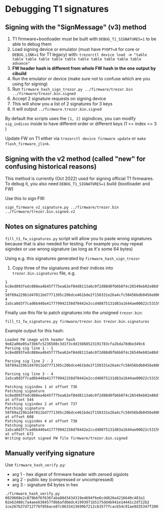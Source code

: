 # Debugging T1 signatures

## Signing with the "SignMessage" (v3) method
1. T1 firmware+bootloader must be built with `DEBUG_T1_SIGNATURES=1` to be able to debug them
1. Load signing device or emulator (must have `PYOPT=0` for core or `DEBUG_LINK=1`
   for T1 legacy) with:
   `trezorctl device load -m "table table table table table table table table table table table advance"`
1. **FW header hash is different from whole FW hash in the one output by cibuild**
1. Run the emulator or device (make sure not to confuse which are you using for signing)
1. Run `firmware_hash_sign_trezor.py ../firmware/trezor.bin ../firmware/trezor.bin.signed`
1. Accept 2 signature requests on signing device
1. This will show you a list of 2 signatures for 3 keys
1. It will output `../firmware.trezor.bin.signed`

By default the scripts uses the `[1, 2]` sigindices, you can modify `sig_indices`
inside to have different order or different keys (1 <= index <= 3 )

Update FW on T1 either via `trezorctl device firmware update` or
`make flash_firmware_jlink`.

## Signing with the v2 method (called "new" for confusing historical reasons)

This method is currently (Oct 2022) used for signing official T1 firmwares.
To debug it, you also need `DEBUG_T1_SIGNATURES=1` build (bootloader and FW)

Use this to sign FW:

    sign_firmware_v2_signature.py ../firmware/trezor.bin ../firmware/trezor.bin.signed.v2

## Notes on signatures patching

`fill_t1_fw_signatures.py` script will allow you to paste wrong signatures
because that is also needed for testing. For example you may repeat
sigindex or use wrong signature (as long as it's some 64 bytes)

Using e.g. this signatures generated by `firmware_hash_sign_trezor`
1. Copy three of the signatures and their indices into `trezor.bin.signatures` file, e.g.
```
1 bc8ed893fedc088ea4b45f775ea62ef84d8113a6c0f2d88d0fb6b8f4c26549eb02e88dffa3c06517729ce5b41da3678d88ac4a7ce3b0ad05a1ee0507f7165dd3
2 58f89a229b1d47011bd7771395c20bdce461bde2f150331e26a4cfc58456bdb0456e886f1d558b47f80982ec80dff941028fb4b1ef05e79fa32b6298dbf0bc5f
4 2a5ca0d3f7cad6b440a417779942158d70442e2ccd48875131d83a1644ae00022c531590a605d2ad415d778afda8b8118b47e4c47442014be64e90fa09b3a4ab
```

Finally use this file to patch signatures into the unsigned `trezor.bin`:

    fill_t1_fw_signatures.py firmware/trezor.bin trezor.bin.signatures

Example output for this hash:

```
Loaded FW image with header hash 9e82a06e05a73b6fc5236508c3d1f3cdd15868523191783cfa2bda78d6e349c6
Parsing sig line 1 - 1 bc8ed893fedc088ea4b45f775ea62ef84d8113a6c0f2d88d0fb6b8f4c26549eb02e88dffa3c06517729ce5b41da3678d88ac4a7ce3b0ad05a1ee0507f7165dd3

Parsing sig line 2 - 2 58f89a229b1d47011bd7771395c20bdce461bde2f150331e26a4cfc58456bdb0456e886f1d558b47f80982ec80dff941028fb4b1ef05e79fa32b6298dbf0bc5f

Parsing sig line 3 - 4 2a5ca0d3f7cad6b440a417779942158d70442e2ccd48875131d83a1644ae00022c531590a605d2ad415d778afda8b8118b47e4c47442014be64e90fa09b3a4ab

Patching sigindex 1 at offset 736
Patching signature bc8ed893fedc088ea4b45f775ea62ef84d8113a6c0f2d88d0fb6b8f4c26549eb02e88dffa3c06517729ce5b41da3678d88ac4a7ce3b0ad05a1ee0507f7165dd3 at offset 544
Patching sigindex 2 at offset 737
Patching signature 58f89a229b1d47011bd7771395c20bdce461bde2f150331e26a4cfc58456bdb0456e886f1d558b47f80982ec80dff941028fb4b1ef05e79fa32b6298dbf0bc5f at offset 608
Patching sigindex 4 at offset 738
Patching signature 2a5ca0d3f7cad6b440a417779942158d70442e2ccd48875131d83a1644ae00022c531590a605d2ad415d778afda8b8118b47e4c47442014be64e90fa09b3a4ab at offset 672
Writing output signed FW file firmware/trezor.bin.signed
```

## Manually verifying signature

Use `firmware_hash_verify.py`:

* arg 1 - hex digest of firmware header with zeroed sigslots
* arg 2 - public key (compressed or uncompressed)
* arg 3 - signature 64 bytes in hex

```
./firmware_hash_verify.py 0029608e2c879b6f6f636faba08d3434319e4694f6e0cdd626e4216640c403a1 02e62488c7a4aee638457f8b6afdb6dc41993971b5175dd4b941e14441c2df22b2 1ce267b37d712776f856ace87c8633413699b7212c63577fcac654c91ae9d35347f208fc7fb6d2315514a111c3d951a2c6451cc2a6178bdf12dc0c76406a6c08
```
